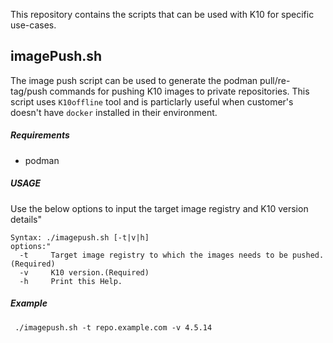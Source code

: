 This repository contains the scripts that can be used with K10 for specific use-cases.

## imagePush.sh
The image push script can be used to generate the podman pull/re-tag/push commands for pushing K10 images to private repositories. 
This script uses `K10offline` tool and is particlarly useful when customer's doesn't have `docker` installed in their environment.
##### Requirements 
 - podman
##### USAGE
Use the below options to input the target image registry and K10 version details"
```
Syntax: ./imagepush.sh [-t|v|h] 
options:"
  -t     Target image registry to which the images needs to be pushed.(Required)
  -v     K10 version.(Required)
  -h     Print this Help.
```
##### Example
```
 ./imagepush.sh -t repo.example.com -v 4.5.14
```
